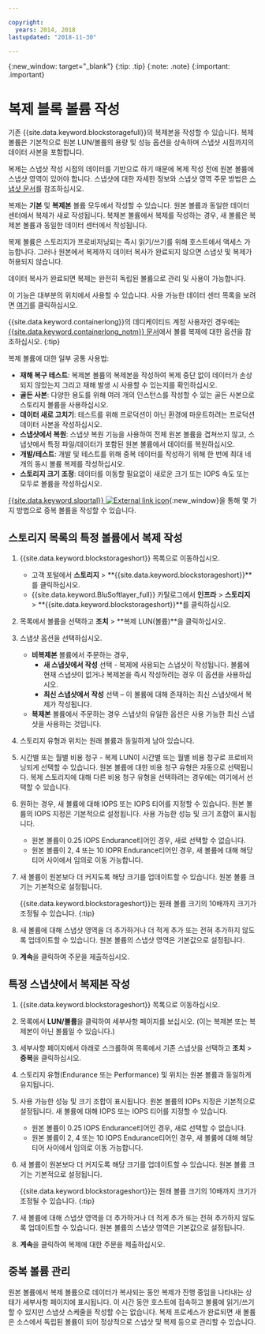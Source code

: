 ```yaml
---

copyright:
  years: 2014, 2018
lastupdated: "2018-11-30"

---
```

{:new_window: target="_blank"}
{:tip: .tip}
{:note: .note}
{:important: .important}

# 복제 블록 볼륨 작성

기존 {{site.data.keyword.blockstoragefull}}의 복제본을 작성할 수 있습니다. 복제 볼륨은 기본적으로 원본 LUN/볼륨의 용량 및 성능 옵션을 상속하며 스냅샷 시점까지의 데이터 사본을 포함합니다.   

복제는 스냅샷 작성 시점의 데이터를 기반으로 하기 때문에 복제 작성 전에 원본 볼륨에 스냅샷 영역이 있어야 합니다. 스냅샷에 대한 자세한 정보와 스냅샷 영역 주문 방법은 [스냅샷 문서](snapshots.html)를 참조하십시오.  

복제는 **기본** 및 **복제본** 볼륨 모두에서 작성할 수 있습니다. 원본 볼륨과 동일한 데이터 센터에서 복제가 새로 작성됩니다. 복제본 볼륨에서 복제를 작성하는 경우, 새 볼륨은 복제본 볼륨과 동일한 데이터 센터에서 작성됩니다.

복제 볼륨은 스토리지가 프로비저닝되는 즉시 읽기/쓰기를 위해 호스트에서 액세스 가능합니다. 그러나 원본에서 복제까지 데이터 복사가 완료되지 않으면 스냅샷 및 복제가 허용되지 않습니다.

데이터 복사가 완료되면 복제는 완전히 독립된 볼륨으로 관리 및 사용이 가능합니다.

이 기능은 대부분의 위치에서 사용할 수 있습니다. 사용 가능한 데이터 센터 목록을 보려면 [여기](new-ibm-block-and-file-storage-location-and-features.html)를 클릭하십시오.

{{site.data.keyword.containerlong}}의 데디케이티드 계정 사용자인 경우에는 [{{site.data.keyword.containerlong_notm}} 문서](/docs/containers/cs_storage_file.html#backup_restore)에서 볼륨 복제에 대한 옵션을 참조하십시오.
{:tip}

복제 볼륨에 대한 일부 공통 사용법:
- **재해 복구 테스트**: 복제본 볼륨의 복제본을 작성하여 복제 중단 없이 데이터가 손상되지 않았는지 그리고 재해 발생 시 사용할 수 있는지를 확인하십시오.
- **골든 사본**: 다양한 용도를 위해 여러 개의 인스턴스를 작성할 수 있는 골든 사본으로 스토리지 볼륨을 사용하십시오.
- **데이터 새로 고치기**: 테스트를 위해 프로덕션이 아닌 환경에 마운트하려는 프로덕션 데이터 사본을 작성하십시오.
- **스냅샷에서 복원**: 스냅샷 복원 기능을 사용하여 전체 원본 볼륨을 겹쳐쓰지 않고, 스냅샷에서 특정 파일/데이터가 포함된 원본 볼륨에서 데이터를 복원하십시오.
- **개발/테스트**: 개발 및 테스트를 위해 중복 데이터를 작성하기 위해 한 번에 최대 네 개의 동시 볼륨 복제를 작성하십시오.
- **스토리지 크기 조정**: 데이터를 이동할 필요없이 새로운 크기 또는 IOPS 속도 또는 모두로 볼륨을 작성하십시오.  

[{{site.data.keyword.slportal}} ![External link icon](../../icons/launch-glyph.svg "External link icon")](https://control.softlayer.com/){:new_window}을 통해 몇 가지 방법으로 중복 볼륨을 작성할 수 있습니다.


## 스토리지 목록의 특정 볼륨에서 복제 작성

1. {{site.data.keyword.blockstorageshort}} 목록으로 이동하십시오.
    - 고객 포털에서 **스토리지** > **{{site.data.keyword.blockstorageshort}}**를 클릭하십시오.
    - {{site.data.keyword.BluSoftlayer_full}} 카탈로그에서 **인프라** > **스토리지** > **{{site.data.keyword.blockstorageshort}}**를 클릭하십시오.
2. 목록에서 볼륨을 선택하고 **조치** > **복제 LUN(볼륨)**을 클릭하십시오.
3. 스냅샷 옵션을 선택하십시오.
    - **비복제본** 볼륨에서 주문하는 경우,
      - **새 스냅샷에서 작성** 선택 - 복제에 사용되는 스냅샷이 작성됩니다. 볼륨에 현재 스냅샷이 없거나 복제본을 즉시 작성하려는 경우 이 옵션을 사용하십시오.<br/>
      - **최신 스냅샷에서 작성** 선택 – 이 볼륨에 대해 존재하는 최신 스냅샷에서 복제가 작성됩니다.
    - **복제본** 볼륨에서 주문하는 경우 스냅샷의 유일한 옵션은 사용 가능한 최신 스냅샷을 사용하는 것입니다.
4. 스토리지 유형과 위치는 원래 볼륨과 동일하게 남아 있습니다.
5. 시간별 또는 월별 비용 청구 - 복제 LUN이 시간별 또는 월별 비용 청구로 프로비저닝되게 선택할 수 있습니다. 원본 볼륨에 대한 비용 청구 유형은 자동으로 선택됩니다. 복제 스토리지에 대해 다른 비용 청구 유형을 선택하려는 경우에는 여기에서 선택할 수 있습니다.
5. 원하는 경우, 새 볼륨에 대해 IOPS 또는 IOPS 티어를 지정할 수 있습니다. 원본 볼륨의 IOPS 지정은 기본적으로 설정됩니다. 사용 가능한 성능 및 크기 조합이 표시됩니다.
    - 원본 볼륨이 0.25 IOPS Endurance티어인 경우, 새로 선택할 수 없습니다.
    - 원본 볼륨이 2, 4 또는 10 IOPR Endurance티어인 경우, 새 볼륨에 대해 해당 티어 사이에서 임의로 이동 가능합니다.
6. 새 볼륨이 원본보다 더 커지도록 해당 크기를 업데이트할 수 있습니다. 원본 볼륨 크기는 기본적으로 설정됩니다.

   {{site.data.keyword.blockstorageshort}}는 원래 볼륨 크기의 10배까지 크기가 조정될 수 있습니다.
   {:tip}
7. 새 볼륨에 대해 스냅샷 영역을 더 추가하거나 더 적게 추가 또는 전혀 추가하지 않도록 업데이트할 수 있습니다. 원본 볼륨의 스냅샷 영역은 기본값으로 설정됩니다.
8. **계속**을 클릭하여 주문을 제출하십시오.



## 특정 스냅샷에서 복제본 작성

1. {{site.data.keyword.blockstorageshort}} 목록으로 이동하십시오.
2. 목록에서 **LUN/볼륨**을 클릭하여 세부사항 페이지를 보십시오. (이는 복제본 또는 복제본이 아닌 볼륨일 수 있습니다.)
3. 세부사항 페이지에서 아래로 스크롤하여 목록에서 기존 스냅샷을 선택하고 **조치** > **중복**을 클릭하십시오.   
4. 스토리지 유형(Endurance 또는 Performance) 및 위치는 원본 볼륨과 동일하게 유지됩니다.
5. 사용 가능한 성능 및 크기 조합이 표시됩니다. 원본 볼륨의 IOPs 지정은 기본적으로 설정됩니다. 새 볼륨에 대해 IOPS 또는 IOPS 티어를 지정할 수 있습니다.
    - 원본 볼륨이 0.25 IOPS Endurance티어인 경우, 새로 선택할 수 없습니다.
    - 원본 볼륨이 2, 4 또는 10 IOPS Endurance티어인 경우, 새 볼륨에 대해 해당 티어 사이에서 임의로 이동 가능합니다.
6. 새 볼륨이 원본보다 더 커지도록 해당 크기를 업데이트할 수 있습니다. 원본 볼륨 크기는 기본적으로 설정됩니다.

   {{site.data.keyword.blockstorageshort}}는 원래 볼륨 크기의 10배까지 크기가 조정될 수 있습니다.
   {:tip}
7. 새 볼륨에 대해 스냅샷 영역을 더 추가하거나 더 적게 추가 또는 전혀 추가하지 않도록 업데이트할 수 있습니다. 원본 볼륨의 스냅샷 영역은 기본값으로 설정됩니다.
8. **계속**을 클릭하여 복제에 대한 주문을 제출하십시오.


## 중복 볼륨 관리

원본 볼륨에서 복제 볼륨으로 데이터가 복사되는 동안 복제가 진행 중임을 나타내는 상태가 세부사항 페이지에 표시됩니다. 이 시간 동안 호스트에 접속하고 볼륨에 읽기/쓰기할 수 있지만 스냅샷 스케줄을 작성할 수는 없습니다. 복제 프로세스가 완료되면 새 볼륨은 소스에서 독립된 볼륨이 되어 정상적으로 스냅샷 및 복제 등으로 관리할 수 있습니다.
